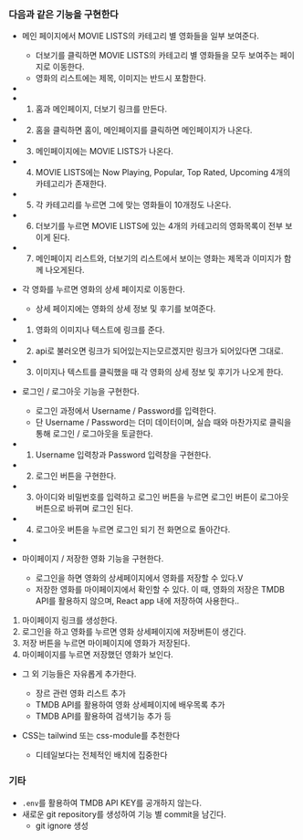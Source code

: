 ### 다음과 같은 기능을 구현한다

- 메인 페이지에서 MOVIE LISTS의 카테고리 별 영화들을 일부 보여준다.
    - 더보기를 클릭하면 MOVIE LISTS의 카테고리 별 영화들을 모두 보여주는 페이지로 이동한다.
    - 영화의 리스트에는 제목, 이미지는 반드시 포함한다.
- 
- 1. 홈과 메인페이지, 더보기 링크를 만든다.
- 2. 홈을 클릭하면 홈이, 메인페이지를 클릭하면 메인페이지가 나온다.
- 3. 메인페이지에는 MOVIE LISTS가 나온다.
- 4. MOVIE LISTS에는 Now Playing, Popular, Top Rated, Upcoming 4개의 카테고리가 존재한다.
- 5. 각 카테고리를 누르면 그에 맞는 영화들이 10개정도 나온다.
- 6. 더보기를 누르면 MOVIE LISTS에 있는 4개의 카테고리의 영화목록이 전부 보이게 된다.
- 7. 메인페이지 리스트와, 더보기의 리스트에서 보이는 영화는 제목과 이미지가 함께 나오게된다.



- 각 영화를 누르면 영화의 상세 페이지로 이동한다.
    - 상세 페이지에는 영화의 상세 정보 및 후기를 보여준다.
- 1. 영화의 이미지나 텍스트에 링크를 준다.
- 2. api로 불러오면 링크가 되어있는지는모르겠지만 링크가 되어있다면 그대로.
- 3. 이미지나 텍스트를 클릭했을 때 각 영화의 상세 정보 및 후기가 나오게 한다.
	


- 로그인 / 로그아웃 기능을 구현한다.
    - 로그인 과정에서 Username / Password를 입력한다.
    - 단 Username / Password는 더미 데이터이며, 실습 때와 마찬가지로 클릭을 통해 로그인 / 로그아웃을 토글한다.
- 1. Username 입력창과 Password 입력창을 구현한다.
- 2. 로그인 버튼을 구현한다.
- 3. 아이디와 비밀번호를 입력하고 로그인 버튼을 누르면 로그인 버튼이 로그아웃 버튼으로 바뀌며 로그인 된다.
- 4. 로그아웃 버튼을 누르면 로그인 되기 전 화면으로 돌아간다.


- 
- 마이페이지 / 저장한 영화 기능을 구현한다.
    - 로그인을 하면 영화의 상세페이지에서 영화를 저장할 수 있다.V
    - 저장한 영화를 마이페이지에서 확인할 수 있다.
    이 때, 영화의 저장은 TMDB API를 활용하지 않으며, React app 내에 저장하여 사용한다..

1. 마이페이지 링크를 생성한다.
2. 로그인을 하고 영화를 누르면 영화 상세페이지에 저장버튼이 생긴다.
3. 저장 버튼을 누르면 마이페이지에 영화가 저장된다. 
4. 마이페이지를 누르면 저장했던 영화가 보인다.


    
- 그 외 기능들은 자유롭게 추가한다.
    - 장르 관련 영화 리스트 추가
    - TMDB API를 활용하여 영화 상세페이지에 배우목록 추가
    - TMDB API를 활용하여 검색기능 추가
    등
            
- CSS는 tailwind 또는 css-module를 추천한다
    - 디테일보다는 전체적인 배치에 집중한다

### 기타
- `.env`를 활용하여 TMDB API KEY를 공개하지 않는다.
- 새로운 git repository를 생성하여 기능 별 commit을 남긴다.
    - git ignore 생성